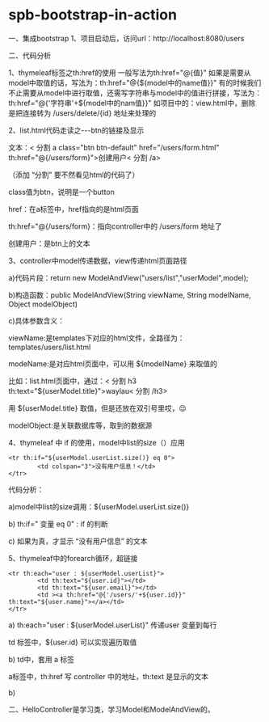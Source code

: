 # spb-bootstrap-in-action

一、集成bootstrap
1、项目启动后，访问url：http://localhost:8080/users

二、代码分析

1、thymeleaf标签之th:href的使用
一般写法为th:href="@{值}"
如果是需要从model中取值的话，写法为：th:href="@{${model中的name值}}"
有的时候我们不止需要从model中进行取值，还需写字符串与model中的值进行拼接，写法为：th:href="@{'字符串'+${model中的nam值}}"
如项目中的：view.html中，<a th:href="@{'/users/delete/'+${userModel.user.id}}">删除</a>
是把连接转为 /users/delete/{id} 地址来处理的

2、list.html代码走读之---btn的链接及显示

文本：< 分割 a class="btn btn-default" href="/users/form.html" th:href="@{/users/form}">创建用户< 分割 /a>

（添加 “分割” 要不然看见html的代码了）

class值为btn，说明是一个button

href：在a标签中，href指向的是html页面

th:href="@{/users/form}：指向controller中的 /users/form 地址了

创建用户：是btn上的文本

3、controller中model传递数据，view传递html页面路径

a)代码片段：return new ModelAndView("users/list","userModel",model);

b)构造函数：public ModelAndView(String viewName, String modelName, Object modelObject)

c)具体参数含义：

viewName:是templates下对应的html文件，全路径为：templates/users/list.html

modeName:是对应html页面中，可以用 ${modelName} 来取值的

   比如：list.html页面中，通过：< 分割 h3 th:text="${userModel.title}">waylau< 分割 /h3>

   用 ${userModel.title} 取值，但是还放在双引号里哎，😌

modelObject:是关联数据库等，取到的数据源

4、thymeleaf 中 if 的使用，model中list的size（）应用

    <tr th:if="${userModel.userList.size()} eq 0">
            <td colspan="3">没有用户信息！</td>
    </tr>

代码分析：

a)model中list的size调用：${userModel.userList.size()}

b) th:if=" 变量 eq 0" : if 的判断

c) 如果为真，才显示 “没有用户信息” 的文本

5、thymeleaf中的forearch循环，超链接

    <tr th:each="user : ${userModel.userList}">
            <td th:text="${user.id}"></td>
            <td th:text="${user.email}"></td>
            <td ><a th:href="@{'/users/'+${user.id}}" th:text="${user.name}"></a></td>
    </tr>

a) th:each="user : ${userModel.userList}" 传递user 变量到每行

td 标签中，${user.id} 可以实现遍历取值

b) td中，套用 a 标签

a标签中，th:href 写 controller 中的地址，th:text 是显示的文本



b) 

二、HelloController是学习类，学习Model和ModelAndView的。

